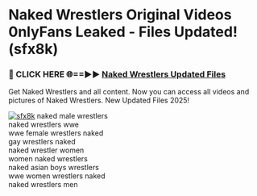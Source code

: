 # Naked Wrestlers Original Videos 0nlyFans Leaked - Files Updated! (sfx8k)

<h3>🔴 CLICK HERE 🌐==►► <a href="https://tinyurl.com/yckcrads" rel="nofollow">Naked Wrestlers Updated Files</a></h3>

Get Naked Wrestlers and all content. Now you can access all videos and pictures of Naked Wrestlers. New Updated Files 2025!

[![sfx8k](https://i.imgur.com/hpKpOFt.gif)](https://tinyurl.com/yckcrads)
naked male wrestlers<br>
naked wrestlers wwe<br>
wwe female wrestlers naked<br>
gay wrestlers naked<br>
naked wrestler women<br>
women naked wrestlers<br>
naked asian boys wrestlers<br>
wwe women wrestlers naked<br>
naked wrestlers men